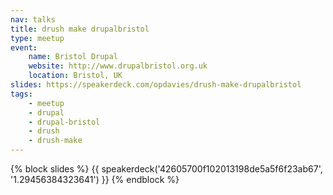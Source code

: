 ```yaml
---
nav: talks
title: drush make drupalbristol
type: meetup
event:
    name: Bristol Drupal
    website: http://www.drupalbristol.org.uk
    location: Bristol, UK
slides: https://speakerdeck.com/opdavies/drush-make-drupalbristol
tags:
    - meetup
    - drupal
    - drupal-bristol
    - drush
    - drush-make
---
```

{% block slides %}
{{ speakerdeck('42605700f102013198de5a5f6f23ab67', '1.29456384323641') }}
{% endblock %}
